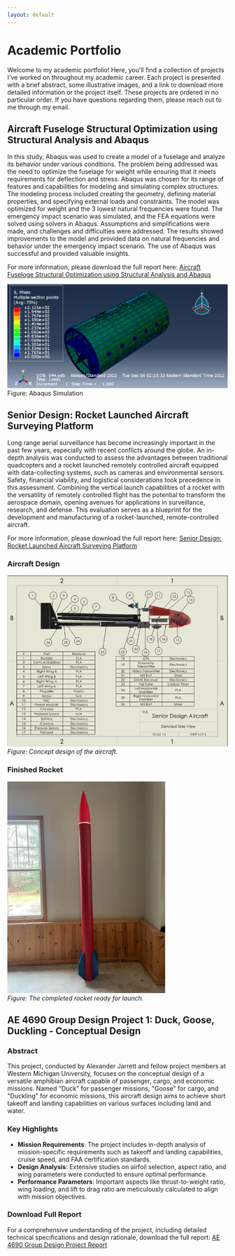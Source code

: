 ```yaml
---
layout: default
---
```


# Academic Portfolio
Welcome to my academic portfolio! Here, you'll find a collection of projects I've worked on throughout my academic career. Each project is presented with a brief abstract, some illustrative images, and a link to download more detailed information or the project itself. These projects are ordered in no particular order. If you have questions regarding them, please reach out to me through my email.

## Aircraft Fuseloge Structural Optimization using Structural Analysis and Abaqus
In this study, Abaqus was used to create a model of a fuselage and analyze its behavior under 
various conditions. The problem being addressed was the need to optimize the fuselage for weight 
while ensuring that it meets requirements for deflection and stress. Abaqus was chosen for its range 
of features and capabilities for modeling and simulating complex structures. The modeling process 
included creating the geometry, defining material properties, and specifying external loads and 
constraints. The model was optimized for weight and the 3 lowest natural frequencies were found. 
The emergency impact scenario was simulated, and the FEA equations were solved using solvers 
in Abaqus. Assumptions and simplifications were made, and challenges and difficulties were 
addressed. The results showed improvements to the model and provided data on natural 
frequencies and behavior under the emergency impact scenario. The use of Abaqus was successful 
and provided valuable insights.

For more information, please download the full report here: [Aircraft Fuseloge Structural Optimization using Structural Analysis and Abaqus](/assets/docs/AE4630_AbaqusProject.pdf)

![Project 1 Image](/assets/images/project_1_image.PNG)
Figure: Abaqus Simulation

## Senior Design: Rocket Launched Aircraft Surveying Platform
Long range aerial surveillance has become increasingly important in the past few years, especially with recent conflicts around the globe. An in-depth analysis was conducted to assess the advantages between traditional quadcopters and a rocket launched remotely controlled aircraft equipped with data-collecting systems, such as cameras and environmental sensors. Safety, financial viability, and logistical considerations took precedence in this assessment. Combining the vertical launch capabilities of a rocket with the versatility of remotely controlled flight has the potential to transform the aerospace domain, opening avenues for applications in surveillance, research, and defense. This evaluation serves as a blueprint for the development and manufacturing of a rocket-launched, remote-controlled aircraft.

For more information, please download the full report here: [Senior Design: Rocket Launched Aircraft Surveying Platform](/assets/docs/Senior%20design%20report.pdf)

### Aircraft Design
![Project 2.1 Image](/assets/images/project_2_image_1.PNG)  
*Figure: Concept design of the aircraft.*

### Finished Rocket
![Project 2.2 Image](/assets/images/project_2_image_2.PNG)  
*Figure: The completed rocket ready for launch.*

## AE 4690 Group Design Project 1: Duck, Goose, Duckling - Conceptual Design

### Abstract
This project, conducted by Alexander Jarrett and fellow project members at Western Michigan University, focuses on the conceptual design of a versatile amphibian aircraft capable of passenger, cargo, and economic missions. Named "Duck" for passenger missions, "Goose" for cargo, and "Duckling" for economic missions, this aircraft design aims to achieve short takeoff and landing capabilities on various surfaces including land and water.

### Key Highlights
- **Mission Requirements**: The project includes in-depth analysis of mission-specific requirements such as takeoff and landing capabilities, cruise speed, and FAA certification standards.
- **Design Analysis**: Extensive studies on airfoil selection, aspect ratio, and wing parameters were conducted to ensure optimal performance.
- **Performance Parameters**: Important aspects like thrust-to-weight ratio, wing loading, and lift to drag ratio are meticulously calculated to align with mission objectives.

### Download Full Report
For a comprehensive understanding of the project, including detailed technical specifications and design rationale, download the full report: [AE 4690 Group Design Project Report](/assets/docs/AE4690GroupDesignProject.pdf)
